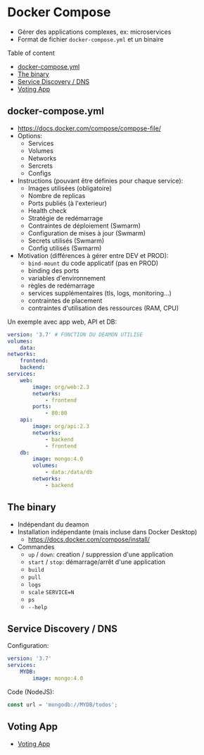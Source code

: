 # Docker Compose

- Gérer des applications complexes, ex: microservices
- Format de fichier `docker-compose.yml` et un binaire

Table of content
- [docker-compose.yml](#docker-composeyml)
- [The binary](#the-binary)
- [Service Discovery / DNS](#service-discovery--dns)
- [Voting App](#voting-app)

## docker-compose.yml
- https://docs.docker.com/compose/compose-file/
- Options:
    - Services
    - Volumes
    - Networks
    - Sercrets
    - Configs
- Instructions (pouvant être définies pour chaque service):
    - Images utilisées (obligatoire)
    - Nombre de replicas
    - Ports publiés (à l'exterieur)
    - Health check
    - Stratégie de redémarrage
    - Contraintes de déploiement (Swmarm)
    - Configuration de mises à jour (Swmarm)
    - Secrets utilisés (Swmarm)
    - Config utilisés (Swmarm)
- Motivation (différences à gérer entre DEV et PROD):
    - `bind-mount` du code applicatif (pas en PROD)
    - binding des ports
    - variables d'environnement
    - règles de redémarrage
    - services supplémentaires (tls, logs, monitoring...)
    - contraintes de placement
    - contraintes d'utilisation des ressources (RAM, CPU)

Un exemple avec app web, API et DB:
```yaml
version: '3.7' # FONCTION DU DEAMON UTILISE
volumes: 
	data:
networks:
	frontend:
	backend:
services:
	web:
		image: org/web:2.3
		networks:
			- frontend
		ports:
			- 80:80
	api:
		image: org/api:2.3
		networks:
			- backend
			- frontend
	db:
		image: mongo:4.0
		volumes:
			- data:/data/db
		networks:
			- backend
```

## The binary

- Indépendant du deamon
- Installation indépendante (mais incluse dans Docker Desktop)
    - https://docs.docker.com/compose/install/
- Commandes
    - `up` / `down`: creation / suppression d'une application
    - `start` / `stop`: démarrage/arrêt d'une application
    - `build`
    - `pull`
    - `logs`
    - `scale` `SERVICE=N`
    - `ps`
    - `--help`

## Service Discovery / DNS

Configuration:
```yaml
version: '3.7'
services:
	MYDB:
		image: mongo:4.0
```
Code (NodeJS):
```javascript
const url = 'mongodb://MYDB/todos';
```

## Voting App

- [Voting App](./voting-app.md)
